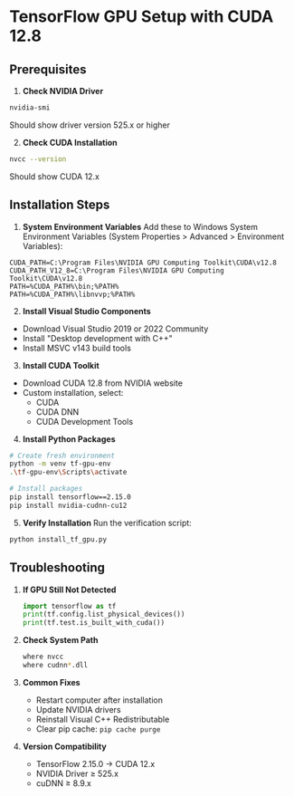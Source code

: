 # TensorFlow GPU Setup with CUDA 12.8

## Prerequisites
1. **Check NVIDIA Driver**
```bash
nvidia-smi
```
Should show driver version 525.x or higher

2. **Check CUDA Installation**
```bash
nvcc --version
```
Should show CUDA 12.x

## Installation Steps

1. **System Environment Variables**
Add these to Windows System Environment Variables (System Properties > Advanced > Environment Variables):
```
CUDA_PATH=C:\Program Files\NVIDIA GPU Computing Toolkit\CUDA\v12.8
CUDA_PATH_V12_8=C:\Program Files\NVIDIA GPU Computing Toolkit\CUDA\v12.8
PATH=%CUDA_PATH%\bin;%PATH%
PATH=%CUDA_PATH%\libnvvp;%PATH%
```

2. **Install Visual Studio Components**
- Download Visual Studio 2019 or 2022 Community
- Install "Desktop development with C++"
- Install MSVC v143 build tools

3. **Install CUDA Toolkit**
- Download CUDA 12.8 from NVIDIA website
- Custom installation, select:
  * CUDA
  * CUDA DNN
  * CUDA Development Tools

4. **Install Python Packages**
```bash
# Create fresh environment
python -m venv tf-gpu-env
.\tf-gpu-env\Scripts\activate

# Install packages
pip install tensorflow==2.15.0
pip install nvidia-cudnn-cu12
```

5. **Verify Installation**
Run the verification script:
```bash
python install_tf_gpu.py
```

## Troubleshooting

1. **If GPU Still Not Detected**
   ```python
   import tensorflow as tf
   print(tf.config.list_physical_devices())
   print(tf.test.is_built_with_cuda())
   ```

2. **Check System Path**
   ```bash
   where nvcc
   where cudnn*.dll
   ```

3. **Common Fixes**
   - Restart computer after installation
   - Update NVIDIA drivers
   - Reinstall Visual C++ Redistributable
   - Clear pip cache: `pip cache purge`

4. **Version Compatibility**
   - TensorFlow 2.15.0 → CUDA 12.x
   - NVIDIA Driver ≥ 525.x
   - cuDNN ≥ 8.9.x
